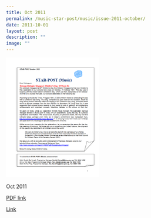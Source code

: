 ```yaml
---
title: Oct 2011
permalink: /music-star-post/music/issue-2011-october/
date: 2011-10-01
layout: post
description: ""
image: ""
---
```

<img src="/images/dbdb.png" 
     style="width:50%">
		 
Oct 2011

[PDF link](/files/a7952c2ed_u3587.pdf)


[Link](https://www.star.moe.edu.sg/star/slot/resource_star/pf01/a7952c2ed_u3587.pdf)

